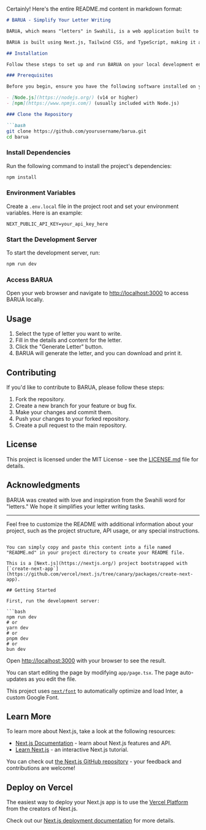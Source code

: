 Certainly! Here's the entire README.md content in markdown format:

```markdown
# BARUA - Simplify Your Letter Writing

BARUA, which means "letters" in Swahili, is a web application built to streamline the letter writing process. It allows users to easily create different types of letters by selecting a template and providing the necessary details. Once the details are entered, BARUA generates a downloadable and printable version of the letter.

BARUA is built using Next.js, Tailwind CSS, and TypeScript, making it a modern and efficient solution for your letter-writing needs.

## Installation

Follow these steps to set up and run BARUA on your local development environment:

### Prerequisites

Before you begin, ensure you have the following software installed on your system:

- [Node.js](https://nodejs.org/) (v14 or higher)
- [npm](https://www.npmjs.com/) (usually included with Node.js)

### Clone the Repository

```bash
git clone https://github.com/yourusername/barua.git
cd barua
```

### Install Dependencies

Run the following command to install the project's dependencies:

```bash
npm install
```

### Environment Variables

Create a `.env.local` file in the project root and set your environment variables. Here is an example:

```plaintext
NEXT_PUBLIC_API_KEY=your_api_key_here
```

### Start the Development Server

To start the development server, run:

```bash
npm run dev
```

### Access BARUA

Open your web browser and navigate to [http://localhost:3000](http://localhost:3000) to access BARUA locally.

## Usage

1. Select the type of letter you want to write.
2. Fill in the details and content for the letter.
3. Click the "Generate Letter" button.
4. BARUA will generate the letter, and you can download and print it.

## Contributing

If you'd like to contribute to BARUA, please follow these steps:

1. Fork the repository.
2. Create a new branch for your feature or bug fix.
3. Make your changes and commit them.
4. Push your changes to your forked repository.
5. Create a pull request to the main repository.

## License

This project is licensed under the MIT License - see the [LICENSE.md](LICENSE.md) file for details.

## Acknowledgments

BARUA was created with love and inspiration from the Swahili word for "letters." We hope it simplifies your letter writing tasks.

---

Feel free to customize the README with additional information about your project, such as the project structure, API usage, or any special instructions.
```

You can simply copy and paste this content into a file named "README.md" in your project directory to create your README file.

This is a [Next.js](https://nextjs.org/) project bootstrapped with [`create-next-app`](https://github.com/vercel/next.js/tree/canary/packages/create-next-app).

## Getting Started

First, run the development server:

```bash
npm run dev
# or
yarn dev
# or
pnpm dev
# or
bun dev
```

Open [http://localhost:3000](http://localhost:3000) with your browser to see the result.

You can start editing the page by modifying `app/page.tsx`. The page auto-updates as you edit the file.

This project uses [`next/font`](https://nextjs.org/docs/basic-features/font-optimization) to automatically optimize and load Inter, a custom Google Font.

## Learn More

To learn more about Next.js, take a look at the following resources:

- [Next.js Documentation](https://nextjs.org/docs) - learn about Next.js features and API.
- [Learn Next.js](https://nextjs.org/learn) - an interactive Next.js tutorial.

You can check out [the Next.js GitHub repository](https://github.com/vercel/next.js/) - your feedback and contributions are welcome!

## Deploy on Vercel

The easiest way to deploy your Next.js app is to use the [Vercel Platform](https://vercel.com/new?utm_medium=default-template&filter=next.js&utm_source=create-next-app&utm_campaign=create-next-app-readme) from the creators of Next.js.

Check out our [Next.js deployment documentation](https://nextjs.org/docs/deployment) for more details.
